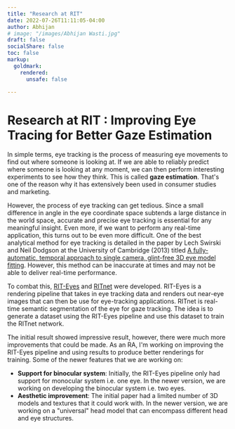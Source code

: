 ```yaml
---
title: "Research at RIT"
date: 2022-07-26T11:11:05-04:00
author: Abhijan
# image: "/images/Abhijan Wasti.jpg"
draft: false
socialShare: false
toc: false
markup:
  goldmark:
    rendered:
      unsafe: false

---
```


# Research at RIT : Improving Eye Tracing for Better Gaze Estimation

In simple terms, eye tracking is the process of measuring eye movements to find out where someone is looking at. If we are able to reliably predict where someone is looking at any moment, we can then perform interesting experiments to see how they think. This is called **gaze estimation**. That's one of the reason why it has extensively been used in consumer studies and marketing.

However, the process of eye tracking can get tedious. Since a small difference in angle in the eye coordinate space subtends a large distance in the world space, accurate and precise eye tracking is essential for any meaningful insight. Even more, if we want to perform any real-time application, this turns out to be even more difficult. One of the best analytical method for eye tracking is detailed in the paper by Lech Swirski and Neil Dodgson at the University of Cambridge (2013) titled [A fully-automatic, temporal approach to single camera, glint-free
3D eye model fitting](https://www.cl.cam.ac.uk/research/rainbow/projects/eyemodelfit/files/Swirski,%20Dodgson%20-%202013%20-%20A%20fully-automatic,%20temporal%20approach%20to%20single%20camera,%20glint-free%203D%20eye%20model%20fitting.pdf). However, this method can be inaccurate at times and may not be able to deliver real-time performance.

To combat this, [RIT-Eyes](https://arxiv.org/abs/2006.03642) and [RITnet](https://arxiv.org/abs/1910.00694) were developed. RIT-Eyes is a rendering pipeline that takes in eye tracking data and renders out near-eye images that can then be use for eye-tracking applications. RITnet is real-time semantic segmentation of the eye for gaze tracking. The idea is to generate a dataset using the RIT-Eyes pipeline and use this dataset to train the RITnet network.

The initial result showed impressive result, however, there were much more improvements that could be made. As an RA, I'm working on improving the RIT-Eyes pipeline and using results to produce better renderings for training. Some of the newer features that we are working on:
- **Support for binocular system**: Initially, the RIT-Eyes pipeline only had support for monocular system i.e. one eye. In the newer version, we are working on developing the binocular system i.e. two eyes.
- **Aesthetic improvement**: The initial paper had a limited number of 3D models and textures that it could work with. In the newer version, we are working on a "universal" head model that can encompass different head and eye structures.